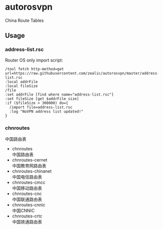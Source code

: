# autorosvpn
China Route Tables

## Usage

### address-list.rsc
Router OS only import script:

```shell
/tool fetch http-method=get url=https://raw.githubusercontent.com/zealic/autorosvpn/master/address-list.rsc
:local addrFile
:local fileSize
/file
:set addrFile [find where name="address-list.rsc"]
:set fileSize [get $addrFile size]
:if ($fileSize > 300000) do={
  /import file=address-list.rsc
  :log "NoVPN address list updated!"
}
```

### chnroutes
中国路由表

* chnroutes  
  中国路由表
* chnroutes-cernet  
  中国教育网路由表
* chnroutes-chinanet  
  中国电信路由表
* chnroutes-cmcc  
  中国移动路由表
* chnroutes-cnc  
  中国联通路由表
* chnroutes-cnnic  
  中国CNNIC
* chnroutes-crtc  
  中国铁通路由表
